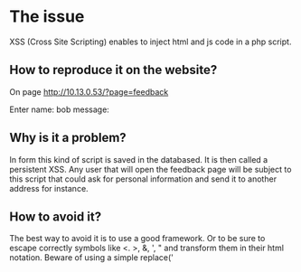 # The issue
XSS (Cross Site Scripting) enables to inject html and js code in a php script.


## How to reproduce it on the website?
On page http://10.13.0.53/?page=feedback

Enter 
name: bob
message: <script>alert('bob');</script>


## Why is it a problem?
In form this kind of script is saved in the databased. It is then called a persistent XSS.
Any user that will open the feedback page will be subject to this script that could ask for personal information 
and send it to another address for instance.


## How to avoid it?
The best way to avoid it is to use a good framework. Or to be sure to escape correctly symbols like <. >, &, ', " 
and transform them in their html notation. 
Beware of using a simple replace('<script>', '') as it could be hacked by a simple '<sc<script>ript>'
